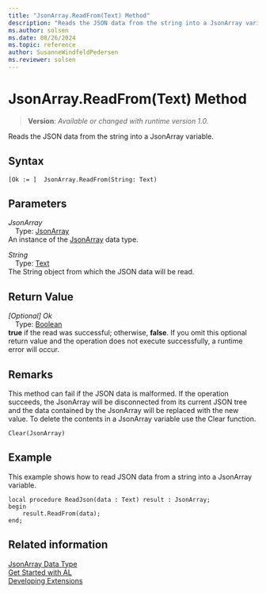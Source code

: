 ```yaml
---
title: "JsonArray.ReadFrom(Text) Method"
description: "Reads the JSON data from the string into a JsonArray variable."
ms.author: solsen
ms.date: 08/26/2024
ms.topic: reference
author: SusanneWindfeldPedersen
ms.reviewer: solsen
---
```

[//]: # (START>DO_NOT_EDIT)
[//]: # (IMPORTANT:Do not edit any of the content between here and the END>DO_NOT_EDIT.)
[//]: # (Any modifications should be made in the .xml files in the ModernDev repo.)
# JsonArray.ReadFrom(Text) Method
> **Version**: _Available or changed with runtime version 1.0._

Reads the JSON data from the string into a JsonArray variable.


## Syntax
```AL
[Ok := ]  JsonArray.ReadFrom(String: Text)
```
## Parameters
*JsonArray*  
&emsp;Type: [JsonArray](jsonarray-data-type.md)  
An instance of the [JsonArray](jsonarray-data-type.md) data type.  

*String*  
&emsp;Type: [Text](../text/text-data-type.md)  
The String object from which the JSON data will be read.  


## Return Value
*[Optional] Ok*  
&emsp;Type: [Boolean](../boolean/boolean-data-type.md)  
**true** if the read was successful; otherwise, **false**. If you omit this optional return value and the operation does not execute successfully, a runtime error will occur.  


[//]: # (IMPORTANT: END>DO_NOT_EDIT)

## Remarks
This method can fail if the JSON data is malformed. If the operation succeeds, the JsonArray will be disconnected from its current JSON tree and the data contained by the JsonArray will be replaced with the new value. To delete the contents in a JsonArray variable use the Clear function.

```
Clear(JsonArray)
```

## Example
This example shows how to read JSON data from a string into a JsonArray variable.

```al
local procedure ReadJson(data : Text) result : JsonArray;
begin
    result.ReadFrom(data);    
end;
```

## Related information
[JsonArray Data Type](jsonarray-data-type.md)  
[Get Started with AL](../../devenv-get-started.md)  
[Developing Extensions](../../devenv-dev-overview.md)